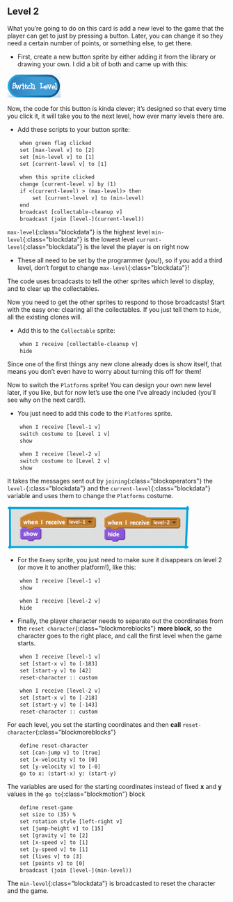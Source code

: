 ## Level 2

What you’re going to do on this card is add a new level to the game that the player can get to just by pressing a button. Later, you can change it so they need a certain number of points, or something else, to get there.

+ First, create a new button sprite by either adding it from the library or drawing your own. I did a bit of both and came up with this: 

![The button sprite to switch levels](images/levelButton.png)

Now, the code for this button is kinda clever; it’s designed so that every time you click it, it will take you to the next level, how ever many levels there are.

+ Add these scripts to your button sprite: 

```blocks
    when green flag clicked
    set [max-level v] to [2]
    set [min-level v] to [1]
    set [current-level v] to [1]
```

```blocks
    when this sprite clicked
    change [current-level v] by (1)
    if <(current-level) > (max-level)> then
        set [current-level v] to (min-level)
    end
    broadcast [collectable-cleanup v]
    broadcast (join [level-](current-level))
```
 
`max-level`{:class="blockdata"} is the highest level
`min-level`{:class="blockdata"} is the lowest level
`current-level`{:class="blockdata"} is the level the player is on right now

+ These all need to be set by the programmer \(you!\), so if you add a third level, don’t forget to change `max-level`{:class="blockdata"}!

The code uses broadcasts to tell the other sprites which level to display, and to clear up the collectables.

Now you need to get the other sprites to respond to those broadcasts! Start with the easy one: clearing all the collectables. If you just tell them to `hide`, all the existing clones will. 

+ Add this to the `Collectable` sprite: 

```blocks
    when I receive [collectable-cleanup v]
    hide
```

Since one of the first things any new clone already does is show itself, that means you don’t even have to worry about turning this off for them!

Now to switch the `Platforms` sprite! You can design your own new level later, if you like, but for now let’s use the one I’ve already included \(you’ll see why on the next card!\). 

+ You just need to add this code to the `Platforms` sprite.

```blocks
    when I receive [level-1 v]
    switch costume to [Level 1 v]
    show
```

```blocks
    when I receive [level-2 v]
    switch costume to [Level 2 v]
    show
```

It takes the messages sent out by `joining`{:class="blockoperators"} the `level-`{:class="blockdata"} and the `current-level`{:class="blockdata"} variable and uses them to change the `Platforms` costume. 


![](images/level5.png)

+ For the `Enemy` sprite, you just need to make sure it disappears on level 2 \(or move it to another platform!\), like this: 

```blocks
    when I receive [level-1 v]
    show
```

```blocks
    when I receive [level-2 v]
    hide
```

+ Finally, the player character needs to separate out the coordinates from the `reset character`{:class="blockmoreblocks"} **more block**, so the character goes to the right place, and call the first level when the game starts. 

```blocks
    when I receive [level-1 v]
    set [start-x v] to [-183]
    set [start-y v] to [42]
    reset-character :: custom
```

```blocks
    when I receive [level-2 v]
    set [start-x v] to [-218]
    set [start-y v] to [-143]
    reset-character :: custom
```

For each level, you set the starting coordinates and then **call** `reset-character`{:class="blockmoreblocks"}

```blocks
    define reset-character
    set [can-jump v] to [true]
    set [x-velocity v] to [0]
    set [y-velocity v] to [-0]
    go to x: (start-x) y: (start-y)
```
The variables are used for the starting coordinates instead of fixed **x** and **y** values in the `go to`{:class="blockmotion"} block

```blocks
    define reset-game
    set size to (35) %
    set rotation style [left-right v]
    set [jump-height v] to [15]
    set [gravity v] to [2]
    set [x-speed v] to [1]
    set [y-speed v] to [1]
    set [lives v] to [3]
    set [points v] to [0]
    broadcast (join [level-](min-level))
```
The `min-level`{:class="blockdata"} is broadcasted to reset the character and the game.
